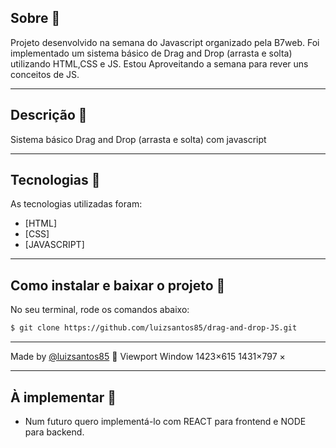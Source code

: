 <!-- <h1 align='center'>
  <img src='https://ik.imagekit.io/xc7bzbnt53/logo_HJ0ECC3Eq.svg'>
</h1> -->

## Sobre 📕

Projeto desenvolvido na semana do Javascript organizado pela B7web. Foi implementado um sistema básico de Drag and Drop (arrasta e solta) utilizando HTML,CSS e JS. Estou Aproveitando a semana para rever uns conceitos de JS.

---

## Descrição :book:

Sistema básico Drag and Drop (arrasta e solta) com javascript

---

## Tecnologias 🚀

As tecnologias utilizadas foram:

-  [HTML]
-  [CSS]
-  [JAVASCRIPT]

---

## Como instalar e baixar o projeto 👷

No seu terminal, rode os comandos abaixo:

```bash
$ git clone https://github.com/luizsantos85/drag-and-drop-JS.git

```

<!-- Instalar depêndencias e executar backend:
```bash
$ cd backend
$ npm install
$ npm start
``` -->

<!-- Instalar depêndencias e executar frontend:

```bash
$ cd ..
$ cd frontend
$ npm install
$ npm start
``` -->

---

Made by [@luizsantos85](https://github.com/luizsantos85) :rocket:
Viewport
Window
1423×615
1431×797
×

---

## À implementar 👷

-  Num futuro quero implementá-lo com REACT para frontend e NODE para backend.
